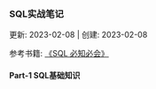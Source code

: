 ### SQL实战笔记

更新: 2023-02-08 | 创建: 2023-02-08

参考书籍: [《SQL 必知必会》](https://book.douban.com/subject/24250054/)    
#### Part-1  SQL基础知识

